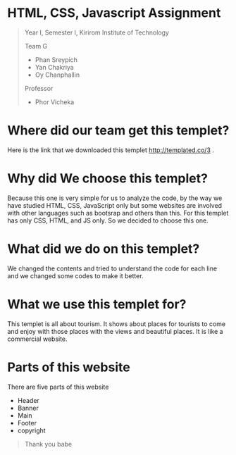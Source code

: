 # HTML, CSS, Javascript Assignment

> Year I, Semester I, Kirirom Institute of Technology 
>
> Team G
> - Phan Sreypich 
> - Yan Chakriya 
> - Oy Chanphallin
>
> Professor
> - Phor Vicheka
>

# Where did our team get this templet?
Here is the link that we downloaded this templet http://templated.co/3 . 

# Why did We choose this templet?
Because this one is very simple for us to analyze the code, by the way we have studied HTML, CSS, JavaScript only but some websites are involved with other languages such as bootsrap and others than this. For this templet has only CSS, HTML, and JS only. So we decided to choose this one.

# What did we do on this templet?
We changed the contents and tried to understand the code for each line and we changed some codes to make it better.

# What we use this templet for?
This templet is all about tourism. It shows about places for tourists to come and enjoy with those places with the views and beautiful places. It is like a commercial website.

# Parts of this website
There are five parts of this website
- Header
- Banner
- Main
- Footer
- copyright

>
> Thank you babe
>
